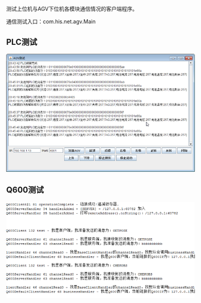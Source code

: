 
测试上位机与AGV下位机各模块通信情况的客户端程序。

通信测试入口：com.his.net.agv.Main

## PLC测试
![testPLC](/testPLC.png)

## Q600测试
![testQ600](/testQ600.png)